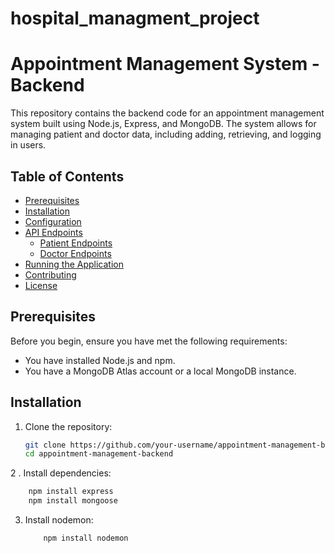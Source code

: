 # hospital_managment_project
# Appointment Management System - Backend

This repository contains the backend code for an appointment management system built using Node.js, Express, and MongoDB. The system allows for managing patient and doctor data, including adding, retrieving, and logging in users.

## Table of Contents

- [Prerequisites](#prerequisites)
- [Installation](#installation)
- [Configuration](#configuration)
- [API Endpoints](#api-endpoints)
  - [Patient Endpoints](#patient-endpoints)
  - [Doctor Endpoints](#doctor-endpoints)
- [Running the Application](#running-the-application)
- [Contributing](#contributing)
- [License](#license)

## Prerequisites

Before you begin, ensure you have met the following requirements:
- You have installed Node.js and npm.
- You have a MongoDB Atlas account or a local MongoDB instance.

## Installation

1. Clone the repository:
   ```bash
   git clone https://github.com/your-username/appointment-management-backend.git
   cd appointment-management-backend

2 . Install dependencies:
  ```bash
      npm install express
      npm install mongoose
  ```
3. Install nodemon:
   ```bash
       npm install nodemon
   ```




